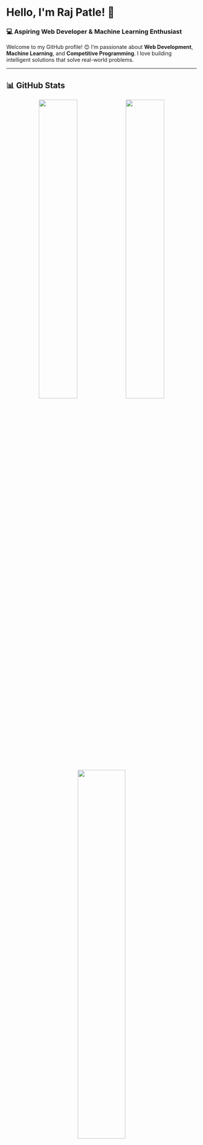 # Hello, I'm Raj Patle! 👋  
### 💻 Aspiring Web Developer & Machine Learning Enthusiast  

Welcome to my GitHub profile! 😊 I’m passionate about **Web Development**, **Machine Learning**, and **Competitive Programming**. I love building intelligent solutions that solve real-world problems.  

---

## 📊 GitHub Stats  
<div align="center">
  <img src="https://github-readme-stats.vercel.app/api?username=raj-patle1308&show_icons=true&theme=radical" width="45%" />
  <img src="https://github-readme-streak-stats.herokuapp.com/?user=raj-patle1308&theme=radical" width="45%" />
</div>  

<br>

<div align="center">
  <img src="https://github-readme-stats.vercel.app/api/top-langs/?username=raj-patle1308&layout=compact&theme=radical" width="50%" />
</div>  

---

## 🔧 Tech Stack & Tools  
<p align="center">
  <img src="https://cdn.jsdelivr.net/gh/devicons/devicon/icons/javascript/javascript-original.svg" width="40"/>
  <img src="https://cdn.jsdelivr.net/gh/devicons/devicon/icons/python/python-original.svg" width="40"/>
  <img src="https://cdn.jsdelivr.net/gh/devicons/devicon/icons/c/c-original.svg" width="40"/>
  <img src="https://cdn.jsdelivr.net/gh/devicons/devicon/icons/cplusplus/cplusplus-original.svg" width="40"/>
  <img src="https://cdn.jsdelivr.net/gh/devicons/devicon/icons/html5/html5-original.svg" width="40"/>
  <img src="https://cdn.jsdelivr.net/gh/devicons/devicon/icons/css3/css3-original.svg" width="40"/>
  <img src="https://cdn.jsdelivr.net/gh/devicons/devicon/icons/bootstrap/bootstrap-original.svg" width="40"/>
  <img src="https://cdn.jsdelivr.net/gh/devicons/devicon/icons/git/git-original.svg" width="40"/>
  <img src="https://cdn.jsdelivr.net/gh/devicons/devicon/icons/github/github-original.svg" width="40"/>
  <img src="https://cdn.jsdelivr.net/gh/devicons/devicon/icons/nodejs/nodejs-original.svg" width="40"/>
  <img src="https://cdn.jsdelivr.net/gh/devicons/devicon/icons/django/django-plain.svg" width="40"/>
  <img src="https://cdn.jsdelivr.net/gh/devicons/devicon/icons/mysql/mysql-original.svg" width="40"/>
  <img src="https://cdn.jsdelivr.net/gh/devicons/devicon/icons/vscode/vscode-original.svg" width="40"/>
</p>

---

## 🔗 Connect with Me  
<p align="center">
  <a href="https://www.linkedin.com/in/rajpatle1308/">
    <img src="https://img.shields.io/badge/-LinkedIn-blue?style=for-the-badge&logo=linkedin" />
  </a>
  <a href="https://rajpatle1308.github.io/">
    <img src="https://img.shields.io/badge/-Portfolio-green?style=for-the-badge&logo=github" />
  </a>
  <a href="mailto:rajpatlepro1308@gmail.com">
    <img src="https://img.shields.io/badge/-Gmail-red?style=for-the-badge&logo=gmail" />
  </a>
  <a href="https://www.codechef.com/users/rajpatle1308">
    <img src="https://img.shields.io/badge/-CodeChef-black?style=for-the-badge&logo=codechef" />
  </a>
  <a href="https://www.hackerrank.com/rajpatle1308">
    <img src="https://img.shields.io/badge/-Hackerrank-2EC866?style=for-the-badge&logo=hackerrank&logoColor=white" />
  </a>
</p>

---

## 🐍 GitHub Contribution Snake Animation  
<p align="center">
  <img src="https://github.com/raj-patle1308/raj-patle1308/blob/output/github-contribution-grid-snake.svg" />
</p>

---

### Final Adjustments:
- **Connect Links**: Added **LinkedIn**, **Portfolio**, **Gmail**, **CodeChef**, and **Hackerrank**.
- **Centered the Snake Animation** to make it more attractive.
- No need for `.yml` file for GitHub Action to display the Snake. Just **ensure** it works automatically when there are contributions!

Let me know if you'd like to customize it further! 😊
